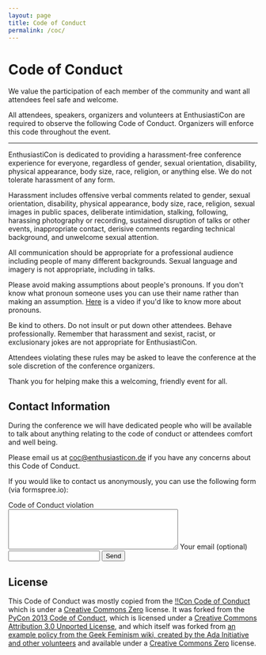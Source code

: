 ```yaml
---
layout: page
title: Code of Conduct
permalink: /coc/
---
```


# Code of Conduct

We value the participation of each member of the community and want all attendees feel safe and welcome.

All attendees, speakers, organizers and volunteers at EnthusiastiCon are required to observe the following Code of Conduct. Organizers will enforce this code throughout the event.

-----------------

EnthusiastiCon is dedicated to providing a harassment-free conference experience for everyone, regardless of gender, sexual orientation, disability, physical appearance, body size, race, religion, or anything else. We do not tolerate harassment of any form.

Harassment includes offensive verbal comments related to gender, sexual orientation, disability, physical appearance, body size, race, religion, sexual images in public spaces, deliberate intimidation, stalking, following, harassing photography or recording, sustained disruption of talks or other events, inappropriate contact, derisive comments regarding technical background, and unwelcome sexual attention.

All communication should be appropriate for a professional audience including people of many different backgrounds. Sexual language and imagery is not appropriate, including in talks.

Please avoid making assumptions about people's pronouns. If you don't know what pronoun someone uses you can use their name rather than making an assumption.  [Here](https://lgbt.umd.edu/good-practices-names-and-pronouns) is a video if you'd like to know more about pronouns.

Be kind to others. Do not insult or put down other attendees. Behave professionally. Remember that harassment and sexist, racist, or exclusionary jokes are not appropriate for EnthusiastiCon.

Attendees violating these rules may be asked to leave the conference at the sole discretion of the conference organizers.

Thank you for helping make this a welcoming, friendly event for all.

Contact Information
-------------------

During the conference we will have dedicated people who will be available to talk about anything relating to the code of conduct or attendees comfort and well being.

Please email us at [coc@enthusiasticon.de](mailto:coc@enthusiasticon.de) if you have any concerns about this Code of Conduct.  

If you would like to contact us anonymously, you can use the following form (via formspree.io):

 <form action="https://formspree.io/coc@enthusiasticon.de" method="POST">
 <label for="code of conduct violation">Code of Conduct violation </label>
 <textarea type="text" name="code of conduct violation" rows="5" cols="40"></textarea>
 <label for="_replyto">Your email (optional) </label>
 <input type="email" name="_replyto">
 <input type="submit" value="Send">
 </form>



License
-------

This Code of Conduct was mostly copied from the [!!Con Code of Conduct](http://bangbangcon.com/conduct.html) which is under a [Creative Commons Zero](http://creativecommons.org/about/cc0) license. It was forked from the [PyCon 2013 Code of Conduct](https://us.pycon.org/2013/about/code-of-conduct/), which is licensed under a [Creative Commons Attribution 3.0 Unported License](http://creativecommons.org/licenses/by/3.0/), and which itself was forked from [an example policy from the Geek Feminism wiki, created by the Ada Initiative and other volunteers](http://geekfeminism.wikia.com/wiki/Conference_anti-harassment/Policy) and available under a [Creative Commons Zero](http://creativecommons.org/about/cc0) license.
